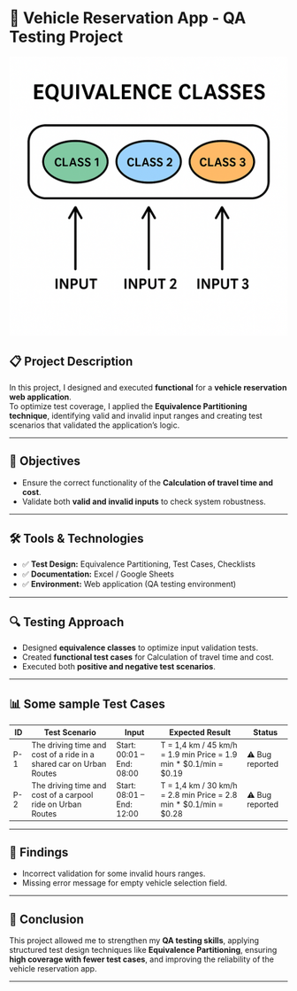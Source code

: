 # 🚗 Vehicle Reservation App - QA Testing Project

![QA Banner](./classeq.png)

## 📋 Project Description
In this project, I designed and executed **functional** for a **vehicle reservation web application**.  
To optimize test coverage, I applied the **Equivalence Partitioning technique**, identifying valid and invalid input ranges and creating test scenarios that validated the application’s logic.

---

## 🎯 Objectives
- Ensure the correct functionality of the **Calculation of travel time and cost**.  
- Validate both **valid and invalid inputs** to check system robustness.  

 

---

## 🛠️ Tools & Technologies
- ✅ **Test Design:** Equivalence Partitioning, Test Cases, Checklists   
- ✅ **Documentation:** Excel / Google Sheets  
- ✅ **Environment:** Web application (QA testing environment)  

---

## 🔍 Testing Approach
- Designed **equivalence classes** to optimize input validation tests.  
- Created **functional test cases** for Calculation of travel time and cost.   
- Executed both **positive and negative test scenarios**.  

---

## 📊 Some sample Test Cases
| ID | Test Scenario | Input | Expected Result | Status |
|----|---------------|-------|-----------------|--------|
| P-1 | The driving time and cost of a ride in a shared car on Urban Routes | Start: 00:01 – End: 08:00 | T = 1,4 km / 45 km/h = 1.9 min Price = 1.9 min * $0.1/min = $0.19 |  ⚠️ Bug reported |
| P-2 | The driving time and cost of a carpool ride on Urban Routes | Start: 08:01 – End: 12:00| T = 1,4 km / 30 km/h = 2.8 min Price = 2.8 min * $0.1/min = $0.28| ⚠️ Bug reported |

---

## 🐞 Findings
- Incorrect validation for some invalid hours ranges.    
- Missing error message for empty vehicle selection field.  

---

## 📌 Conclusion
This project allowed me to strengthen my **QA testing skills**, applying structured test design techniques like **Equivalence Partitioning**, ensuring **high coverage with fewer test cases**, and improving the reliability of the vehicle reservation app.  

---

